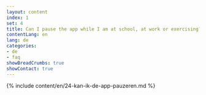 ```yaml
---
layout: content
index: 1
set: 4
title: Can I pause the app while I am at school, at work or exercising?
contentLang: en
lang: de
categories:
- de
- faq
showBreadCrumbs: true
showContact: true
---
```

{% include content/en/24-kan-ik-de-app-pauzeren.md %}
